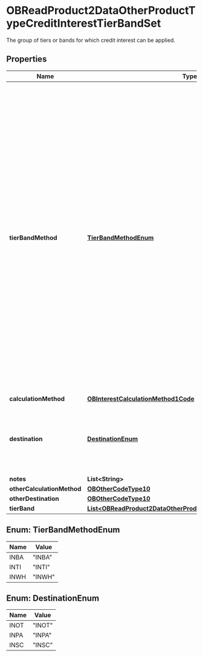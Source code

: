 

# OBReadProduct2DataOtherProductTypeCreditInterestTierBandSet

The group of tiers or bands for which credit interest can be applied.
## Properties

Name | Type | Description | Notes
------------ | ------------- | ------------- | -------------
**tierBandMethod** | [**TierBandMethodEnum**](#TierBandMethodEnum) | The methodology of how credit interest is paid/applied. It can be:- 1. Banded Interest rates are banded. i.e. Increasing rate on whole balance as balance increases. 2. Tiered Interest rates are tiered. i.e. increasing rate for each tier as balance increases, but interest paid on tier fixed for that tier and not on whole balance. 3. Whole The same interest rate is applied irrespective of the product holder&#39;s account balance | 
**calculationMethod** | [**OBInterestCalculationMethod1Code**](OBInterestCalculationMethod1Code.md) |  |  [optional]
**destination** | [**DestinationEnum**](#DestinationEnum) | Describes whether accrued interest is payable only to the BCA or to another bank account | 
**notes** | **List&lt;String&gt;** |  |  [optional]
**otherCalculationMethod** | [**OBOtherCodeType10**](OBOtherCodeType10.md) |  |  [optional]
**otherDestination** | [**OBOtherCodeType10**](OBOtherCodeType10.md) |  |  [optional]
**tierBand** | [**List&lt;OBReadProduct2DataOtherProductTypeCreditInterestTierBand&gt;**](OBReadProduct2DataOtherProductTypeCreditInterestTierBand.md) |  | 



## Enum: TierBandMethodEnum

Name | Value
---- | -----
INBA | &quot;INBA&quot;
INTI | &quot;INTI&quot;
INWH | &quot;INWH&quot;



## Enum: DestinationEnum

Name | Value
---- | -----
INOT | &quot;INOT&quot;
INPA | &quot;INPA&quot;
INSC | &quot;INSC&quot;



